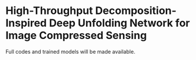 # High-Throughput Decomposition-Inspired Deep Unfolding Network for Image Compressed Sensing
Full codes and trained models will be made available. 


